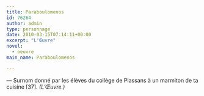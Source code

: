 ```yaml
---
title: Paraboulomenos
id: 76264
author: admin
type: personnage
date: 2010-03-15T07:14:11+00:00
excerpt: "L'Œuvre"
novel:
  - oeuvre
main_name: Paraboulomenos

---
```

— Surnom donné par les élèves du collège de Plassans à un marmiton de ta cuisine [37]. _(L&rsquo;Œuvre.)_